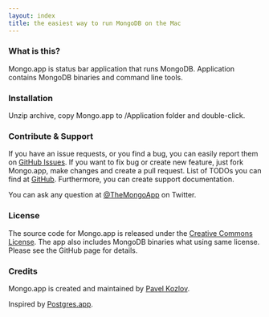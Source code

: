 ```yaml
---
layout: index
title: the easiest way to run MongoDB on the Mac
---
```


### What is this?

Mongo.app is status bar application that runs MongoDB. Application contains MongoDB binaries and command line tools.

### Installation

Unzip archive, copy Mongo.app to /Application folder and double-click.

### Contribute & Support

If you have an issue requests, or you find a bug, you can easily report them on [GitHub Issues](https://github.com/mongoapp/mongoapp/issues).
If you want to fix bug or create new feature, just fork Mongo.app, make changes and create a pull request.
List of TODOs you can find at [GitHub](https://github.com/mongoapp/mongoapp/). Furthermore, you can create support documentation.

You can ask any question at [@TheMongoApp](https://twitter.com/TheMongoApp) on Twitter.

### License

The source code for Mongo.app is released under the [Creative Commons License](http://creativecommons.org/licenses/by-nc-sa/3.0/).
The app also includes MongoDB binaries what using same license.
Please see the GitHub page for details.

### Credits

Mongo.app is created and maintained by [Pavel Kozlov](http://pkozlov.ru/).

Inspired by [Postgres.app](http://postgresapp.com/).
